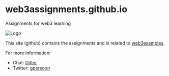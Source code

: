 # web3assignments.github.io
Assignments for web3 learning

![Logo](https://web3assignments.github.io/w3alogo.png)

This site (github) contains the assignments and is related to [web3examples].

[web3examples]: https://web3examples.com


For more information:
- Chat: [Gitter](https://gitter.im/web3examples/community)
- Twitter: [gpersoon](https://twitter.com/gpersoon)
